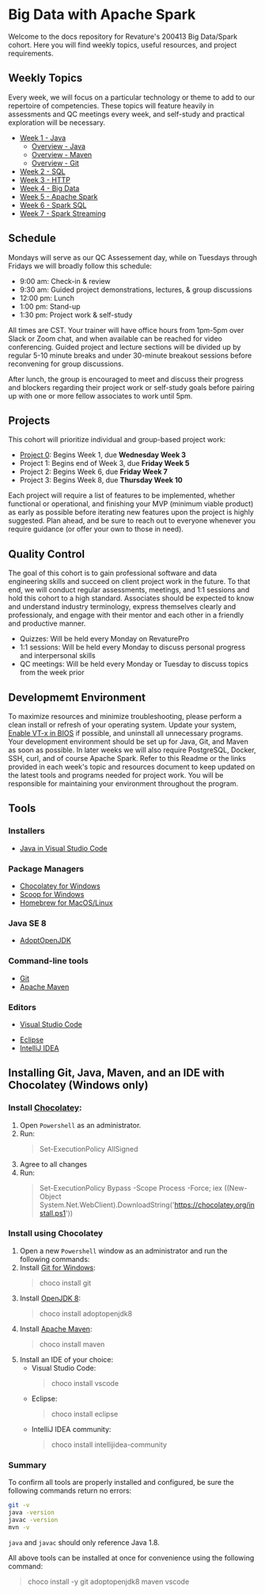 # Big Data with Apache Spark
Welcome to the docs repository for Revature's 200413 Big Data/Spark cohort. Here you will find weekly topics, useful resources, and project requirements.

## Weekly Topics
Every week, we will focus on a particular technology or theme to add to our repertoire of competencies. These topics will feature heavily in assessments and QC meetings every week, and self-study and practical exploration will be necessary.
- [Week 1 - Java](week-1-java.md)
  - [Overview - Java](overview-java.md)
  - [Overview - Maven](overview-maven.md)
  - [Overview - Git](overview-git.md)
- [Week 2 - SQL](week-2-sql.md)
- [Week 3 - HTTP](week-3-http.md)
- [Week 4 - Big Data](week-4-big-data.md)
- [Week 5 - Apache Spark](week-5-apache-spark.md)
- [Week 6 - Spark SQL](week-6-spark-sql.md)
- [Week 7 - Spark Streaming](week-7-spark-streaming.md)

## Schedule
Mondays will serve as our QC Assessement day, while on Tuesdays through Fridays we will broadly follow this schedule:
- 9:00 am: Check-in & review
- 9:30 am: Guided project demonstrations, lectures, & group discussions
- 12:00 pm: Lunch
- 1:00 pm: Stand-up
- 1:30 pm: Project work & self-study

All times are CST. Your trainer will have office hours from 1pm-5pm over Slack or Zoom chat, and when available can be reached for video conferencing. Guided project and lecture sections will be divided up by regular 5-10 minute breaks and under 30-minute breakout sessions before reconvening for group discussions.

After lunch, the group is encouraged to meet and discuss their progress and blockers regarding their project work or self-study goals before pairing up with one or more fellow associates to work until 5pm.

## Projects
This cohort will prioritize individual and group-based project work:
- [Project 0](project0.md): Begins Week 1, due **Wednesday Week 3**
- Project 1: Begins end of Week 3, due **Friday Week 5**
- Project 2: Begins Week 6, due **Friday Week 7**
- Project 3: Begins Week 8, due **Thursday Week 10**

Each project will require a list of features to be implemented, whether functional or operational, and finishing your MVP (minimum viable product) as early as possible before iterating new features upon the project is highly suggested. Plan ahead, and be sure to reach out to everyone whenever you require guidance (or offer your own to those in need).

## Quality Control
The goal of this cohort is to gain professional software and data engineering skills and succeed on client project work in the future. To that end, we will conduct regular assessments, meetings, and 1:1 sessions and hold this cohort to a high standard. Associates should be expected to know and understand industry terminology, express themselves clearly and professionaly, and engage with their mentor and each other in a friendly and productive manner.

- Quizzes: Will be held every Monday on RevaturePro
- 1:1 sessions: Will be held every Monday to discuss personal progress and interpersonal skills
- QC meetings: Will be held every Monday or Tuesday to discuss topics from the week prior

## Developmemt Environment
To maximize resources and minimize troubleshooting, please perform a clean install or refresh of your operating system. Update your system, [Enable VT-x in BIOS](https://www.wikihow.tech/Enable-VT%E2%80%90x-in-BIOS) if possible, and uninstall all unnecessary programs. Your development environment should be set up for Java, Git, and Maven as soon as possible. In later weeks we will also require PostgreSQL, Docker, SSH, curl, and of course Apache Spark. Refer to this Readme or the links provided in each week's topic and resources document to keep updated on the latest tools and programs needed for project work. You will be responsible for maintaining your environment throughout the program.

## Tools
### Installers
- [Java in Visual Studio Code](https://code.visualstudio.com/docs/languages/java)

### Package Managers
- [Chocolatey for Windows](https://chocolatey.org)
- [Scoop for Windows](https://scoop.sh/)
- [Homebrew for MacOS/Linux](https://brew.sh/)

### Java SE 8 
* [AdoptOpenJDK](https://adoptopenjdk.net/)

### Command-line tools
* [Git](https://git-scm.com)
* [Apache Maven](https://maven.apache.org/)

### Editors
* [Visual Studio Code](https://code.visualstudio.com/)
- [Eclipse](https://www.eclipse.org/downloads/packages/)
- [IntelliJ IDEA](https://www.jetbrains.com/idea/)

## Installing Git, Java, Maven, and an IDE with Chocolatey (Windows only)
### Install [Chocolatey](https://chocolatey.org):
1. Open `Powershell` as an administrator.
1. Run:
    >Set-ExecutionPolicy AllSigned
1. Agree to all changes
1. Run:
    >Set-ExecutionPolicy Bypass -Scope Process -Force; iex ((New-Object System.Net.WebClient).DownloadString('https://chocolatey.org/install.ps1'))

### Install using Chocolatey
1. Open a new `Powershell` window as an administrator and run the following commands:
1. Install [Git for Windows](https://git-scm.com):
    >choco install git
1. Install [OpenJDK 8](https://adoptopenjdk.net/):
    >choco install adoptopenjdk8
1. Install [Apache Maven](https://maven.apache.org/):
    >choco install maven
1. Install an IDE of your choice:
   - Visual Studio Code:
        >choco install vscode
   - Eclipse:
        >choco install eclipse
   - IntelliJ IDEA community:
        >choco install intellijidea-community

### Summary
To confirm all tools are properly installed and configured, be sure the following commands return no errors:
```bash
git -v
java -version
javac -version
mvn -v
```

`java` and `javac` should only reference Java 1.8.

All above tools can be installed at once for convenience using the following command:
>choco install -y git adoptopenjdk8 maven vscode
